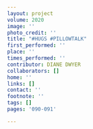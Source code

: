 ```yaml
---
layout: project
volume: 2020
image: ''
photo_credit: ''
title: "#HUGS #PILLOWTALK"
first_performed: ''
place: ''
times_performed: ''
contributor: DIANE DWYER
collaborators: []
home: ''
links: []
contact: ''
footnote: ''
tags: []
pages: '090-091'

---
```




